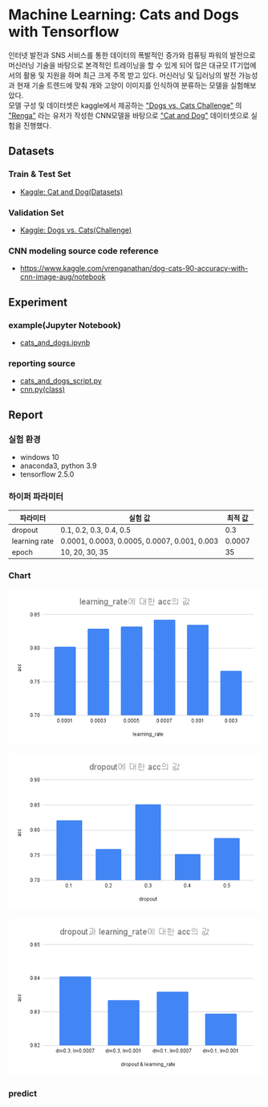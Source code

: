 # Machine Learning: Cats and Dogs with Tensorflow

인터넷 발전과 SNS 서비스를 통한 데이터의 폭발적인 증가와 컴퓨팅 파워의 발전으로 머신러닝 기술을 바탕으로 본격적인 트레이닝을 할 수 있게 되어 많은 대규모 IT기업에서의 활용 및 지원을 하며 최근 크게 주목 받고
있다. 머신러닝 및 딥러닝의 발전 가능성과 현재 기술 트렌드에 맞춰 개와 고양이 이미지를 인식하여 분류하는 모델을 실험해보았다.  
모델 구성 및 데이터셋은 kaggle에서 제공하는 ["Dogs vs. Cats Challenge"](https://www.kaggle.com/c/dogs-vs-cats/overview)
의 ["Renga"](https://www.kaggle.com/vrenganathan) 라는 유저가 작성한 CNN모델을 바탕으로
["Cat and Dog"](https://www.kaggle.com/tongpython/cat-and-dog) 데이터셋으로 실험을 진행했다.

## Datasets

### Train & Test Set

- [Kaggle: Cat and Dog(Datasets)](https://www.kaggle.com/tongpython/cat-and-dog)

### Validation Set

- [Kaggle: Dogs vs. Cats(Challenge)](https://www.kaggle.com/c/dogs-vs-cats/overview)

### CNN modeling source code reference

- https://www.kaggle.com/vrenganathan/dog-cats-90-accuracy-with-cnn-image-aug/notebook

## Experiment

### example(Jupyter Notebook)

- [cats_and_dogs.ipynb](./cats_and_dogs.ipynb)

### reporting source

- [cats_and_dogs_script.py](./src/cats_and_dogs_script.py)
- [cnn.py(class)](./src/cnn.py)

## Report

### 실험 환경

- windows 10
- anaconda3, python 3.9
- tensorflow 2.5.0

### 하이퍼 파라미터

|파라미터|실험 값|최적 값|
|------|---|---|
|dropout|0.1, 0.2, 0.3, 0.4, 0.5|0.3|
|learning rate|0.0001, 0.0003, 0.0005, 0.0007, 0.001, 0.003|0.0007|
|epoch|10, 20, 30, 35|35|

### Chart

![lr_acc](./report/learning_rate_acc.png)

![dropout_acc](./report/dropout_acc.png)

![dropout_and_learning_rate_acc](./report/dropout_and_learning_rate_acc.png)

### predict
